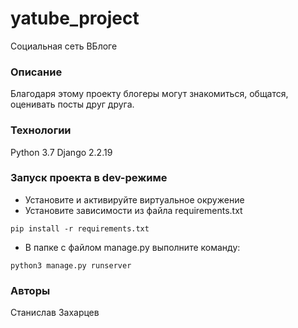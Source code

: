 # yatube_project
Социальная сеть ВБлоге
### Описание
Благодаря этому проекту блогеры могут знакомиться, общатся, оценивать посты друг друга.
### Технологии
Python 3.7
Django 2.2.19
### Запуск проекта в dev-режиме
- Установите и активируйте виртуальное окружение
- Установите зависимости из файла requirements.txt
```
pip install -r requirements.txt
``` 
- В папке с файлом manage.py выполните команду:
```
python3 manage.py runserver
```
### Авторы
Станислав Захарцев
